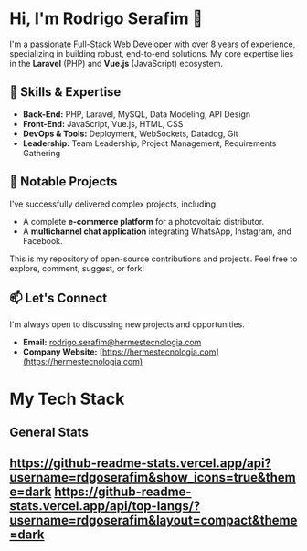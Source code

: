 # Hi, I'm Rodrigo Serafim 👋

I'm a passionate Full-Stack Web Developer with over 8 years of experience, specializing in building robust, end-to-end solutions. My core expertise lies in the **Laravel** (PHP) and **Vue.js** (JavaScript) ecosystem.

## 🚀 Skills & Expertise
*   **Back-End:** PHP, Laravel, MySQL, Data Modeling, API Design
*   **Front-End:** JavaScript, Vue.js, HTML, CSS
*   **DevOps & Tools:** Deployment, WebSockets, Datadog, Git
*   **Leadership:** Team Leadership, Project Management, Requirements Gathering

## 💼 Notable Projects
I've successfully delivered complex projects, including:
*   A complete **e-commerce platform** for a photovoltaic distributor.
*   A **multichannel chat application** integrating WhatsApp, Instagram, and Facebook.

This is my repository of open-source contributions and projects. Feel free to explore, comment, suggest, or fork!

## 📫 Let's Connect
I'm always open to discussing new projects and opportunities.
*   **Email:** rodrigo.serafim@hermestecnologia.com
*   **Company Website:** [https://hermestecnologia.com](https://hermestecnologia.com)



# My Tech Stack

## General Stats

https://github-readme-stats.vercel.app/api?username=rdgoserafim&show_icons=true&theme=dark
https://github-readme-stats.vercel.app/api/top-langs/?username=rdgoserafim&layout=compact&theme=dark
---
